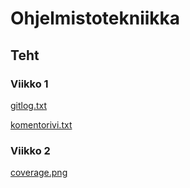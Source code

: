 # Ohjelmistotekniikka
## Teht
### Viikko 1
[gitlog.txt](https://github.com/chzesa/uni-oth/blob/master/laskarit/viikko1/gitlog.txt)

[komentorivi.txt](https://github.com/chzesa/uni-oth/blob/master/laskarit/viikko1/komentorivi.txt)

### Viikko 2
[coverage.png](https://github.com/chzesa/uni-oth/blob/master/laskarit/viikko2/coverage.png)
